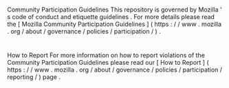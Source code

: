 #
Community
Participation
Guidelines
This
repository
is
governed
by
Mozilla
'
s
code
of
conduct
and
etiquette
guidelines
.
For
more
details
please
read
the
[
Mozilla
Community
Participation
Guidelines
]
(
https
:
/
/
www
.
mozilla
.
org
/
about
/
governance
/
policies
/
participation
/
)
.
#
#
How
to
Report
For
more
information
on
how
to
report
violations
of
the
Community
Participation
Guidelines
please
read
our
[
How
to
Report
]
(
https
:
/
/
www
.
mozilla
.
org
/
about
/
governance
/
policies
/
participation
/
reporting
/
)
page
.
